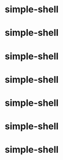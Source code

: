 # simple-shell
# simple-shell
# simple-shell
# simple-shell
# simple-shell
# simple-shell
# simple-shell
